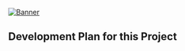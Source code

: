 [![Banner](https://codecrafters.io/images/byox-banner.gif)](https://codecrafters.io/github-banner)

## Development Plan for this Project



